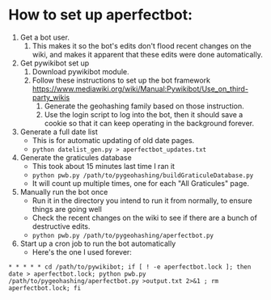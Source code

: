 # How to set up aperfectbot:

1. Get a bot user.
	1. This makes it so the bot's edits don't flood recent changes on the wiki, and makes it apparent that these edits were done automatically.
1. Get pywikibot set up
	1. Download pywikibot module.
	1. Follow these instructions to set up the bot framework https://www.mediawiki.org/wiki/Manual:Pywikibot/Use_on_third-party_wikis
		1. Generate the geohashing family based on those instruction.
		1. Use the login script to log into the bot, then it should save a cookie so that it can keep operating in the background forever.
1. Generate a full date list
	* This is for automatic updating of old date pages.
	* `python datelist_gen.py > aperfectbot_updates.txt`
1. Generate the graticules database
	* This took about 15 minutes last time I ran it
	* `python pwb.py /path/to/pygeohashing/buildGraticuleDatabase.py`
	* It will count up multiple times, one for each "All Graticules" page.
1. Manually run the bot once
	* Run it in the directory you intend to run it from normally, to ensure things are going well
	* Check the recent changes on the wiki to see if there are a bunch of destructive edits.
	* `python pwb.py /path/to/pygeohashing/aperfectbot.py`
1. Start up a cron job to run the bot automatically
	* Here's the one I used forever:

```* * * * * cd /path/to/pywikibot; if [ ! -e aperfectbot.lock ]; then date > aperfectbot.lock; python pwb.py /path/to/pygeohashing/aperfectbot.py >output.txt 2>&1 ; rm aperfectbot.lock; fi```
